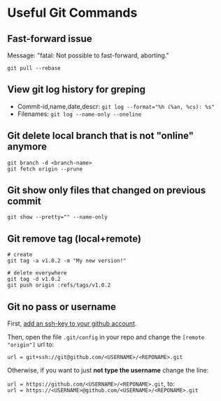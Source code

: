 # Useful Git Commands

## Fast-forward issue

Message: "fatal: Not possible to fast-forward, aborting."

```
git pull --rebase
```

## View **git log** history for greping


- Commit-id,name,date,descr: `git log --format="%h (%an, %cs): %s"`
- Filenames: `git log --name-only --oneline`

## Git delete local branch that is not "online" anymore

```
git branch -d <branch-name>
git fetch origin --prune
```

## Git show only files that changed on previous commit

```
git show --pretty="" --name-only
```

## Git remove tag (local+remote)                                                                                                                    
```                                                                             
# create                                                                        
git tag -a v1.0.2 -m "My new version!"                                          
                                                                                
# delete everywhere                                                             
git tag -d v1.0.2                                                               
git push origin :refs/tags/v1.0.2                                               
```

## Git no pass or username

First, [add an ssh-key to your github account](https://help.github.com/en/github/authenticating-to-github/adding-a-new-ssh-key-to-your-github-account).

Then, open the file `.git/config` in your repo and change the `[remote "origin"]` url to:
```
url = git+ssh://git@github.com/<USERNAME>/<REPONAME>.git
```

Otherwise, if you want to just **not type the username** change the line:

`url = https://github.com/<USERNAME>/<REPONAME>.git`, to:  
`url = https://<USERNAME>@github.com/<USERNAME>/<REPONAME>.git`

